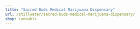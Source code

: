 ```yaml
---
title: "Sacred Buds Medical Marijuana Dispensary"
url: /stillwater/sacred-buds-medical-marijuana-dispensary/
shop: cannabis
---
```

